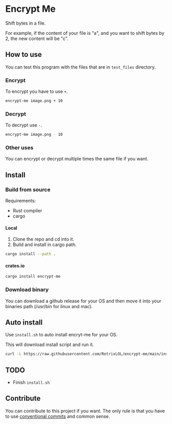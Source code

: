 # Encrypt Me

Shift bytes in a file.

For example, if the content of your file is "a", and you want to shift bytes by 2, the new content will be "c".

## How to use

You can test this program with the files that are in `test_files` directory.

### Encrypt

To encrypt you have to use `+`.

```sh
encrypt-me image.png + 10
```

### Decrypt

To decrypt use `-`.

```sh
encrypt-me image.png - 10
```

### Other uses

You can encrypt or decrypt multiple times the same file if you want.

## Install

### Build from source

Requirements:

- Rust compiler
- cargo

#### Local

1. Clone the repo and cd into it.
2. Build and install in cargo path.

```sh
cargo install --path .
```

#### crates.io

```sh
cargo install encrypt-me
```

### Download binary

You can download a github release for your OS and then move it into your binaries path (/usr/bin for linux and mac).

## Auto install

Use `install.sh` to auto install encryt-me for your OS.

This will download install script and run it.

```sh
curl -L https://raw.githubusercontent.com/RotrixLOL/encrypt-me/main/install.sh | sh
```

## TODO

- Finish `install.sh`

## Contribute

You can contribute to this project if you want. The only rule is that you have to use [conventional commits](conventionalcommits.org) and common sense.
